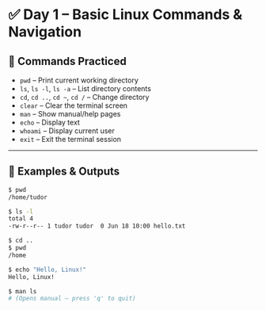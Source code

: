 # ✅ Day 1 – Basic Linux Commands & Navigation

## 🔧 Commands Practiced
- `pwd` – Print current working directory
- `ls`, `ls -l`, `ls -a` – List directory contents
- `cd`, `cd ..`, `cd ~`, `cd /` – Change directory
- `clear` – Clear the terminal screen
- `man` – Show manual/help pages
- `echo` – Display text
- `whoami` – Display current user
- `exit` – Exit the terminal session

---

## 📘 Examples & Outputs

```bash
$ pwd
/home/tudor

$ ls -l
total 4
-rw-r--r-- 1 tudor tudor  0 Jun 18 10:00 hello.txt

$ cd ..
$ pwd
/home

$ echo "Hello, Linux!"
Hello, Linux!

$ man ls
# (Opens manual – press 'q' to quit)

